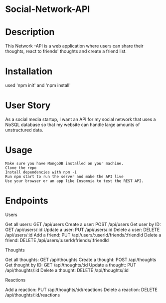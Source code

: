 # Social-Network-API

# Description
 This Network -API  is a web application where users can share their thoughts, react to friends' thoughts and create a friend list.


# Installation
  used 'npm init' and 'npm install'


# User Story
   As a social media startup, I want an API for my social network that uses a NoSQL database so that my website can handle large amounts of unstructured data.

# Usage
    Make sure you have MongoDB installed on your machine.
    Clone the repo
    Install dependencies with npm -i
    Run npm start to run the server and make the API live
    Use your browser or an app like Insomnia to test the REST API.

# Endpoints
Users

Get all users: GET /api/users
Create a user: POST /api/users
Get user by ID: GET /api/users/:id
Update a user: PUT /api/users/:id
Delete a user: DELETE /api/users/:id
Add a friend: PUT /api/users/:userId/friends/:friendId
Delete a friend: DELETE /api/users/:userId/friends/:friendId

Thoughts

Get all thoughts: GET /api/thoughts
Create a thought: POST /api/thoughts
Get thought by ID: GET /api/thoughts/:id
Update a thought: PUT /api/thoughts/:id
Delete a thought: DELETE /api/thoughts/:id

Reactions

Add a reaction: PUT /api/thoughts/:id/reactions
Delete a reaction: DELETE /api/thoughts/:id/reactions
  


